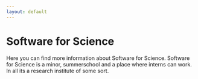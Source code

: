```yaml
---
layout: default
---
```


# Software for Science
Here you can find more information about Software for Science. Software for Science is a minor, summerschool and a place where interns can work. In all its a research institute of some sort. 
